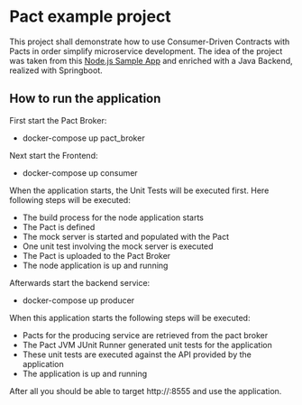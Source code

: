 # Pact example project

This project shall demonstrate how to use Consumer-Driven Contracts with Pacts in order simplify microservice development.
The idea of the project was taken from this [Node.js Sample App](https://github.com/ccoenraets/directory-react-nodejs) and enriched with a Java Backend, realized with Springboot.

## How to run the application

First start the Pact Broker:
- docker-compose up pact_broker
 
Next start the Frontend:
- docker-compose up consumer

When the application starts, the Unit Tests will be executed first. Here following steps will be executed:
+ The build process for the node application starts
+ The Pact is defined
+ The mock server is started and populated with the Pact
+ One unit test involving the mock server is executed
+ The Pact is uploaded to the Pact Broker
+ The node application is up and running

Afterwards start the backend service:
- docker-compose up producer

When this application starts the following steps will be executed:
+ Pacts for the producing service are retrieved from the pact broker
+ The Pact JVM JUnit Runner generated unit tests for the application
+ These unit tests are executed against the API provided by the application
+ The application is up and running

After all you should be able to target http://<hostname>:8555 and use the application.
